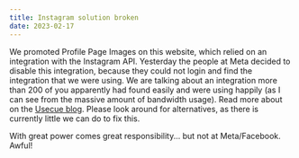 ```yaml
---
title: Instagram solution broken
date: 2023-02-17
---
```


We promoted Profile Page Images on this website, which relied on an integration with the Instagram API. Yesterday the people at Meta decided to disable this integration, because they could not login and find the integration that we were using. We are talking about an integration more than 200 of you apparently had found easily and were using happily (as I can see from the massive amount of bandwidth usage). Read more about on the [Usecue blog](https://www.usecue.com/blog/profilepageimages-disabled-by-facebook/). Please look around for alternatives, as there is currently little we can do to fix this. 

With great power comes great responsibility... but not at Meta/Facebook. Awful!
